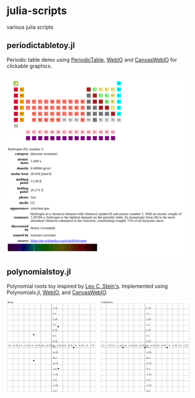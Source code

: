 # julia-scripts
various julia scripts

## periodictabletoy.jl
Periodic table demo using [PeriodicTable](https://github.com/rahulkp220/PeriodicTable.jl), [WebIO](https://github.com/JuliaGizmos/WebIO.jl) and [CanvasWebIO](https://github.com/lancebeet/CanvasWebIO.jl) for clickable graphics.

<img src="demo.gif" style="width: 500px;"/>

## polynomialstoy.jl
Polynomial roots toy inspired by [Leo C. Stein's](https://duetosymmetry.com/tool/polynomial-roots-toy/). Implemented using Polynomials.jl, [WebIO](https://github.com/JuliaGizmos/WebIO.jl), and [CanvasWebIO](https://github.com/lancebeet/CanvasWebIO.jl).

<img src="demo2.gif" style="width: 500px;"/>

